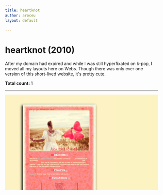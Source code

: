 ```yaml
---
title: heartknot
author: aroceu
layout: default

---
```


# heartknot (2010)

After my domain had expired and while I was still hyperfixated on k-pop, I moved all my layouts here on Webs. Though there was only ever one version of this short-lived website, it's pretty cute.

**Total count:** 1

---

![](2010heartknot/heartknot.png)